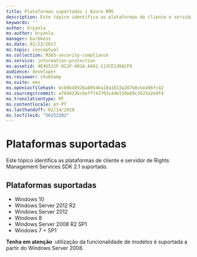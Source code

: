 ```yaml
---
title: Plataformas suportadas | Azure RMS
description: Este tópico identifica as plataformas de cliente e servidor de Rights Management Services SDK 2.1 suportado.
keywords: ''
author: bryanla
ms.author: bryanla
manager: barbkess
ms.date: 02/23/2017
ms.topic: conceptual
ms.collection: M365-security-compliance
ms.service: information-protection
ms.assetid: 4E46521F-8C2F-401A-A481-113CE130ACF0
audience: developer
ms.reviewer: shubhamp
ms.suite: ems
ms.openlocfilehash: bcb0bd8926a88546a18a1813a287b8cbe496fc42
ms.sourcegitcommit: a78d4236cbeff743703c44b150e69c1625a2e9f4
ms.translationtype: MT
ms.contentlocale: pt-PT
ms.lasthandoff: 02/14/2019
ms.locfileid: "56252202"
---
```

# <a name="supported-platforms"></a>Plataformas suportadas

Este tópico identifica as plataformas de cliente e servidor de Rights Management Services SDK 2.1 suportado.

## <a name="supported-platforms"></a>Plataformas suportadas

-   Windows 10
-   Windows Server 2012 R2
-   Windows Server 2012
-   Windows 8
-   Windows Server 2008 R2 SP1
-   Windows 7 + SP1

**Tenha em atenção**  utilização da funcionalidade de modelos é suportada a partir do Windows Server 2008.

